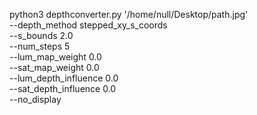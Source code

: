 python3 depthconverter.py '/home/null/Desktop/path.jpg' \
    --depth_method stepped_xy_s_coords \
    --s_bounds 2.0 \
    --num_steps 5 \
    --lum_map_weight 0.0 \
    --sat_map_weight 0.0 \
    --lum_depth_influence 0.0 \
    --sat_depth_influence 0.0 \
    --no_display
